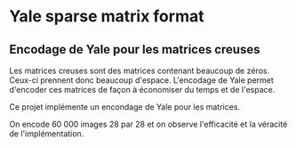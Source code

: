 # Yale sparse matrix format
## Encodage de Yale pour les matrices creuses

Les matrices creuses sont des matrices contenant beaucoup de zéros. Ceux-ci prennent donc beaucoup d'espace.
L'encodage de Yale permet d'encoder ces matrices de façon à économiser du temps et de l'espace.

Ce projet implémente un encondage de Yale pour les matrices. 

On encode 60 000 images 28 par 28 et on observe l'efficacité et la véracité de l'implémentation.
